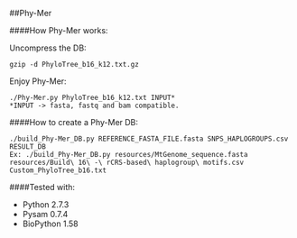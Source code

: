 ##Phy-Mer

####How Phy-Mer works: 

Uncompress the DB:
	
	gzip -d PhyloTree_b16_k12.txt.gz

Enjoy Phy-Mer:
	
	./Phy-Mer.py PhyloTree_b16_k12.txt INPUT*
	*INPUT -> fasta, fastq and bam compatible.


####How to create a Phy-Mer DB:

	./build_Phy-Mer_DB.py REFERENCE_FASTA_FILE.fasta SNPS_HAPLOGROUPS.csv RESULT_DB
	Ex: ./build_Phy-Mer_DB.py resources/MtGenome_sequence.fasta resources/Build\ 16\ -\ rCRS-based\ haplogroup\ motifs.csv Custom_PhyloTree_b16.txt

####Tested with:
* Python 2.7.3
* Pysam 0.7.4
* BioPython 1.58
 


